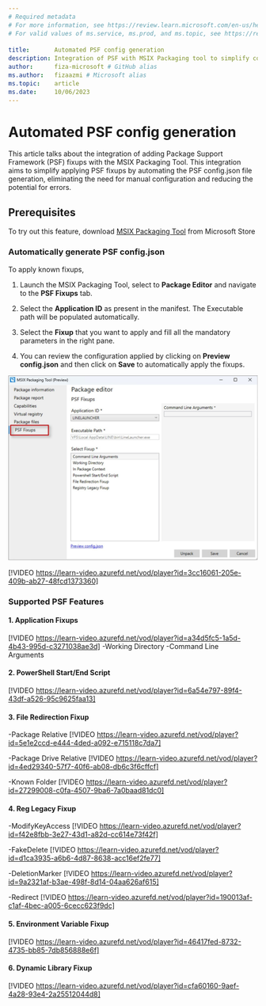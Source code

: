 ```yaml
---
# Required metadata
# For more information, see https://review.learn.microsoft.com/en-us/help/platform/learn-editor-add-metadata?branch=main
# For valid values of ms.service, ms.prod, and ms.topic, see https://review.learn.microsoft.com/en-us/help/platform/metadata-taxonomies?branch=main

title:       Automated PSF config generation 
description: Integration of PSF with MSIX Packaging tool to simplify conversion by automating PSF config file generation
author:      fiza-microsoft # GitHub alias
ms.author:   fizaazmi # Microsoft alias
ms.topic:    article
ms.date:     10/06/2023
---
```


# Automated PSF config generation

This article talks about the integration of adding Package Support Framework (PSF) fixups with the MSIX Packaging Tool. This integration aims to simplify applying PSF fixups by automating the PSF config.json file generation, eliminating the need for manual configuration and reducing the potential for errors.

## Prerequisites

To try out this feature, download [MSIX Packaging Tool](https://www.microsoft.com/p/msix-packaging-tool/9n5lw3jbcxkf) from Microsoft Store 

### Automatically generate PSF config.json

To apply known fixups,

1. Launch the MSIX Packaging Tool, select to __Package Editor__ and navigate to the __PSF Fixups__ tab.

1. Select the __Application ID__ as present in the manifest. The Executable path will be populated automatically.

1. Select the __Fixup__ that you want to apply and fill all the mandatory parameters in the right pane.

1. You can review the configuration applied by clicking on __Preview config.json__ and then click on __Save__ to automatically apply the fixups.

  
![PSF fixups tab in MPT](media/psf-integration-with-mpt/psf-fixups-tab-in-mpt1.jpg)

[!VIDEO https://learn-video.azurefd.net/vod/player?id=3cc16061-205e-409b-ab27-48fcd1373360]

### Supported PSF Features

#### 1. Application Fixups
[!VIDEO https://learn-video.azurefd.net/vod/player?id=a34d5fc5-1a5d-4b43-995d-c3271038ae3d]
-Working Directory
-Command Line Arguments 

#### 2. PowerShell Start/End Script 
[!VIDEO https://learn-video.azurefd.net/vod/player?id=6a54e797-89f4-43df-a526-95c9625faa13]

#### 3. File Redirection Fixup 
-Package Relative
[!VIDEO https://learn-video.azurefd.net/vod/player?id=5e1e2ccd-e444-4ded-a092-e715118c7da7]

-Package Drive Relative
[!VIDEO https://learn-video.azurefd.net/vod/player?id=4ed29340-57f7-40f6-ab08-db6c3f6cffcf]

-Known Folder
[!VIDEO https://learn-video.azurefd.net/vod/player?id=27299008-c0fa-4507-9ba6-7a0baad81dc0]

#### 4. Reg Legacy Fixup 

-ModifyKeyAccess
[!VIDEO https://learn-video.azurefd.net/vod/player?id=f42e8fbb-3e27-43d1-a82d-cc614e73f42f]

-FakeDelete
[!VIDEO https://learn-video.azurefd.net/vod/player?id=d1ca3935-a6b6-4d87-8638-acc16ef2fe77]

-DeletionMarker
[!VIDEO https://learn-video.azurefd.net/vod/player?id=9a2321af-b3ae-498f-8d14-04aa626af615]

-Redirect
[!VIDEO https://learn-video.azurefd.net/vod/player?id=190013af-c1af-4bec-a005-6cecc623f9dc]

#### 5. Environment Variable Fixup
[!VIDEO https://learn-video.azurefd.net/vod/player?id=46417fed-8732-4735-bb85-7db856888e6f]

#### 6. Dynamic Library Fixup
[!VIDEO https://learn-video.azurefd.net/vod/player?id=cfa60160-9aef-4a28-93e4-2a25512044d8]




